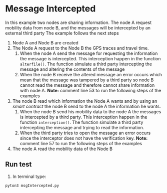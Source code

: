 # Message Intercepted
In this example two nodes are sharing information. The node A request mobility data from node B, and the messages will be intercepted by an external third party 
The example follows the next steps
  1. Node A and Node B are created
  2. The Node A request to the Node B the GPS traces and travel time.
      1. When the node A send the message for requesting the information the message is intercepted. This interception happen in the function `alterfile()`. The function simulate a third party intercepting the message and altering the contents of the message
      1. When the node B receive the altered message an error occurs which mean that the message was tampered by a third party so node B cannot read the message and therefore cannot share information with node A. **Note:** comment line 53 to run the following steps of the examples
  3. The node B read which information the Node A wants and by using an *smart contract* the node B send to the node A the information he wants.
       1. When the node B send his mobility data to the node A the messages is intercepted by a third party. This interception happen in the function `interception()`. The function simulate a third party intercepting the message and trying to read the information.
       2. When the third party tries to open the message an error occurs since the interceptor does not have the verification key. **Note:** comment line 57 to run the following steps of the examples
  4. The node A read the mobility data of the Node B

## Run test
1. In terminal type: 
```
pyton3 msgIntercepted.py
